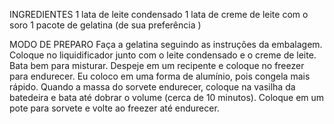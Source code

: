 INGREDIENTES
1 lata de leite condensado
1 lata de creme de leite com o soro
1 pacote de gelatina (de sua preferência )

MODO DE PREPARO
Faça a gelatina seguindo as instruções da embalagem.
Coloque no liquidificador junto com o leite condensado e o creme de leite.
Bata bem para misturar.
Despeje em um recipente e coloque no freezer para endurecer.
Eu coloco em uma forma de alumínio, pois congela mais rápido.
Quando a massa do sorvete endurecer, coloque na vasilha da batedeira e bata até dobrar o volume (cerca de 10 minutos).
Coloque em um pote para sorvete e volte ao freezer até endurecer.
